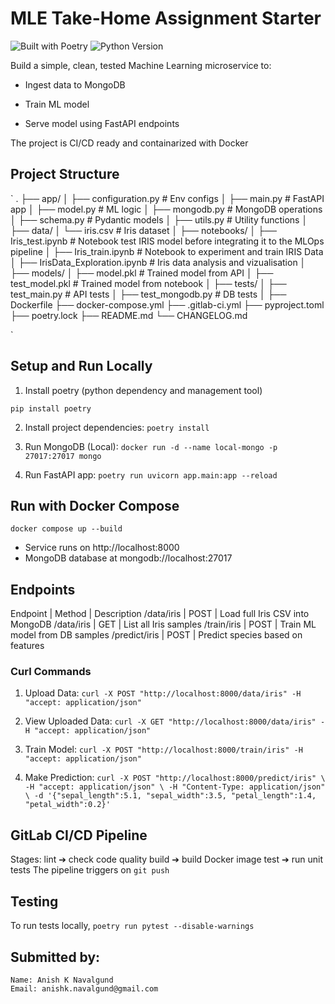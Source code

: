 # MLE Take-Home Assignment Starter

![Built with Poetry](https://img.shields.io/badge/Built_with-Poetry-blueviolet)
![Python Version](https://img.shields.io/badge/Python-3.12-blue)

Build a simple, clean, tested Machine Learning microservice to:

- Ingest data to MongoDB

- Train ML model  

- Serve model using FastAPI endpoints

The project is CI/CD ready and containarized with Docker


## Project Structure
`
.
├── app/
│   ├── configuration.py            # Env configs
│   ├── main.py                     # FastAPI app
│   ├── model.py                    # ML logic
│   ├── mongodb.py                  # MongoDB operations
│   ├── schema.py                   # Pydantic models
│   ├── utils.py                    # Utility functions
│
├── data/
│   └── iris.csv                    # Iris dataset
│
├── notebooks/
│   ├── Iris_test.ipynb             # Notebook test IRIS model before integrating it to the MLOps pipeline
│   ├── Iris_train.ipynb            # Notebook to experiment and train IRIS Data
│   ├── IrisData_Exploration.ipynb  # Iris data analysis and vizualisation
│
├── models/
│   ├── model.pkl                   # Trained model from API
│   ├── test_model.pkl              # Trained model from notebook
│ 
├── tests/
│   ├── test_main.py                # API tests
│   ├── test_mongodb.py             # DB tests
│
├── Dockerfile
├── docker-compose.yml
├── .gitlab-ci.yml
├── pyproject.toml
├── poetry.lock
├── README.md
└── CHANGELOG.md

`

## Setup and Run Locally

1. Install poetry (python dependency and management tool)

`pip install poetry
`

2. Install project dependencies:
`poetry install
`

3. Run MongoDB (Local):
`docker run -d --name local-mongo -p 27017:27017 mongo
`

4. Run FastAPI app:
`poetry run uvicorn app.main:app --reload
`

## Run with Docker Compose
`docker compose up --build
`
- Service runs on http://localhost:8000
- MongoDB database at mongodb://localhost:27017


## Endpoints
Endpoint | Method | Description
/data/iris | POST | Load full Iris CSV into MongoDB
/data/iris | GET | List all Iris samples
/train/iris | POST | Train ML model from DB samples
/predict/iris | POST | Predict species based on features

### Curl Commands

1. Upload Data:
`curl -X POST "http://localhost:8000/data/iris" -H "accept: application/json"
`

2. View Uploaded Data:
`curl -X GET "http://localhost:8000/data/iris" -H "accept: application/json"
`

3. Train Model:
`curl -X POST "http://localhost:8000/train/iris" -H "accept: application/json"
`

4. Make Prediction:
`
curl -X POST "http://localhost:8000/predict/iris" \
-H "accept: application/json" \
-H "Content-Type: application/json" \
-d '{"sepal_length":5.1, "sepal_width":3.5, "petal_length":1.4, "petal_width":0.2}'
`

## GitLab CI/CD Pipeline
Stages:
lint ➔ check code quality
build ➔ build Docker image
test ➔ run unit tests
The pipeline triggers on `git push`

## Testing

To run tests locally,
`poetry run pytest --disable-warnings`

## Submitted by:
```
Name: Anish K Navalgund
Email: anishk.navalgund@gmail.com
```